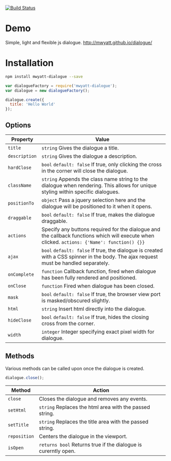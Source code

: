 [![Build Status](https://travis-ci.org/mwyatt/dialogue.png?branch=master)](https://travis-ci.org/mwyatt/dialogue)

# Demo
Simple, light and flexible js dialogue.
http://mwyatt.github.io/dialogue/
# Installation
```bash
npm install mwyatt-dialogue --save
```
```javascript
var dialogueFactory = require('mwyatt-dialogue');
var dialogue = new dialogueFactory();

dialogue.create({
  title: 'Hello World'
});
```
## Options
| Property | Value |
| --- | --- |
| `title` | `string` Gives the dialogue a title. |
| `description` | `string` Gives the dialogue a description. |
| `hardClose` | `bool` `default: false` If true, only clicking the cross in the corner will close the dialogue. |
| `className` | `string` Appends the class name string to the dialogue when rendering. This allows for unique styling within specific dialogues. |
| `positionTo` | `object` Pass a jquery selection here and the dialogue will be positioned to it when it opens. |
| `draggable` | `bool` `default: false` If true, makes the dialogue draggable. |
| `actions` | Specify any buttons required for the dialogue and the callback functions which will execute when clicked. `actions: {'Name': function() {}}` |
| `ajax` | `bool` `default: false` If true, the dialogue is created with a CSS spinner in the body. The ajax request must be handled separately. |
| `onComplete` | `function` Callback function, fired when dialogue has been fully rendered and positioned. |
| `onClose` | `function` Fired when dialogue has been closed. |
| `mask` | `bool` `default: false` If true, the browser view port is masked/obscured slightly. |
| `html` | `string` Insert html directly into the dialogue. |
| `hideClose` | `bool` `default: false` If true, hides the closing cross from the corner. |
| `width` | `integer` Integer specifying exact pixel width for dialogue. |
## Methods
Various methods can be called upon once the dialogue is created.
```javascript
dialogue.close();
```
| Method | Action |
| --- | --- |
| `close` | Closes the dialogue and removes any events. |
| `setHtml` | `string` Replaces the html area with the passed string. |
| `setTitle` | `string` Replaces the title area with the passed string. |
| `reposition` | Centers the dialogue in the viewport. |
| `isOpen` | `returns bool` Returns true if the dialogue is curerntly open.  |
